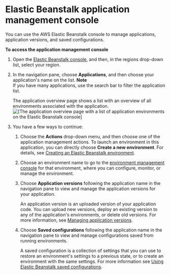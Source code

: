 # Elastic Beanstalk application management console<a name="applications-console"></a>

You can use the AWS Elastic Beanstalk console to manage applications, application versions, and saved configurations\.

**To access the application management console**

1. Open the [Elastic Beanstalk console](https://console.aws.amazon.com/elasticbeanstalk), and then, in the regions drop\-down list, select your region\.

1. In the navigation pane, choose **Applications**, and then choose your application's name on the list\.
**Note**  
If you have many applications, use the search bar to filter the application list\.

   The application overview page shows a list with an overview of all environments associated with the application\.  
![\[The application overview page with a list of application environments on the Elastic Beanstalk console\]](http://docs.aws.amazon.com/elasticbeanstalk/latest/dg/images/applications-mgmt-environments.png)

1. You have a few ways to continue:

   1. Choose the **Actions** drop\-down menu, and then choose one of the application management actions\. To launch an environment in this application, you can directly choose **Create a new environment**\. For details, see [Creating an Elastic Beanstalk environment](using-features.environments.md)\.

   1. Choose an environment name to go to the [environment management console](environments-console.md) for that environment, where you can configure, monitor, or manage the environment\.

   1. Choose **Application versions** following the application name in the navigation pane to view and manage the application versions for your application\.

      An application version is an uploaded version of your application code\. You can upload new versions, deploy an existing version to any of the application's environments, or delete old versions\. For more information, see [Managing application versions](applications-versions.md)\.

   1. Choose **Saved configurations** following the application name in the navigation pane to view and manage configurations saved from running environments\.

      A saved configuration is a collection of settings that you can use to restore an environment's settings to a previous state, or to create an environment with the same settings\. For more information see [Using Elastic Beanstalk saved configurations](environment-configuration-savedconfig.md)\.